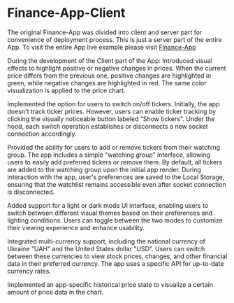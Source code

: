 # Finance-App-Client

The original Finance-App was divided into client and server part for convenience of deployment process. This is just a server part of the entire App. To visit the entire App live example please visit [Finance-App](https://finance-app-client-4d0z.onrender.com/)

During the development of the Client part of the App:
Introduced visual effects to highlight positive or negative changes in prices. When the current price differs from the previous one, positive changes are highlighted in green, while negative changes are highlighted in red. The same color visualization is applied to the price chart.

Implemented the option for users to switch on/off tickers. Initially, the app doesn't track ticker prices. However, users can enable ticker tracking by clicking the visually noticeable button labeled "Show tickers". Under the hood, each switch operation establishes or disconnects a new socket connection accordingly.

Provided the ability for users to add or remove tickers from their watching group. The app includes a simple "watching group" interface, allowing users to easily add preferred tickers or remove them. By default, all tickers are added to the watching group upon the initial app render. During interaction with the app, user's preferences are saved to the Local Storage, ensuring that the watchlist remains accessible even after socket connection is disconnected.

Added support for a light or dark mode UI interface, enabling users to switch between different visual themes based on their preferences and lighting conditions. Users can toggle between the two modes to customize their viewing experience and enhance usability.

Integrated multi-currency support, including the national currency of Ukraine "UAH" and the United States dollar "USD". Users can switch between these currencies to view stock prices, changes, and other financial data in their preferred currency. The app uses a specific API for up-to-date currency rates.

Implemented an app-specific historical price state to visualize a certain amount of price data in the chart.
